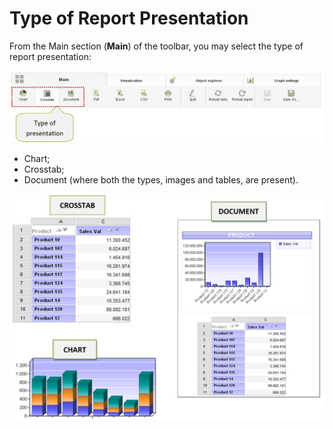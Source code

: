 # Type of Report Presentation

From the Main section \(**Main**\) of the toolbar, you may select the type of report presentation:

![](../../.gitbook/assets/image%20%285%29.png)

* Chart;
* Crosstab;
* Document \(where both the types, images and tables, are present\).

![](../../.gitbook/assets/image%20%281%29.png)

